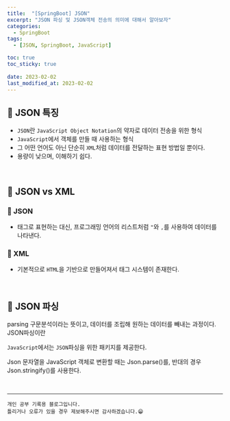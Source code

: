 ```yaml
---
title:  "[SpringBoot] JSON"
excerpt: "JSON 파싱 및 JSON객체 전송의 의미에 대해서 알아보자"
categories:
  - SpringBoot
tags:
  - [JSON, SpringBoot, JavaScript]

toc: true
toc_sticky: true
 
date: 2023-02-02
last_modified_at: 2023-02-02
---
```


## 📘 JSON 특징

 - `JSON`란 `JavaScript Object Notation`의 약자로 데이터 전송을 위한 형식
 - `JavaScript`에서 객체를 만들 때 사용하는 형식
 - 그 어떤 언어도 아닌 단순히 `XML`처럼 데이터를 전달하는 표현 방법일 뿐이다.
 - 용량이 낮으며, 이해하기 쉽다.

<br>

## 📘 JSON vs XML

### 📌 JSON

 - 태그로 표현하는 대신, 프로그래밍 언어의 리스트처럼 `"`와 `,`를 사용하여 데이터를 나타낸다.

### 📌 XML

 - 기본적으로 `HTML`을 기반으로 만들어져서 태그 시스템이 존재한다.


<br>

## 📘 JSON 파싱

parsing 구문분석이라는 뜻이고, 데이터를 조립해 원하는 데이터를 빼내는 과정이다.  
JSON파싱이란

`JavaScript`에서는 `JSON`파싱을 위한 패키지를 제공한다.  

Json 문자열을 JavaScript 객체로 변환할 때는 Json.parse()를, 반대의 경우 Json.stringify()를 사용한다.

<br>

***
    개인 공부 기록용 블로그입니다.
    틀리거나 오류가 있을 경우 제보해주시면 감사하겠습니다.😁